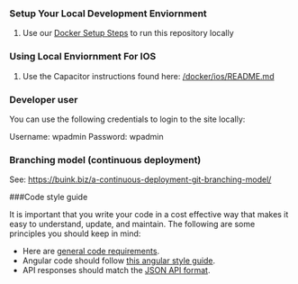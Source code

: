 ### Setup Your Local Development Enviornment

1. Use our [Docker Setup Steps](../docker/README.md) to run this repository locally

### Using Local Enviornment For IOS

1. Use the Capacitor instructions found here: [/docker/ios/README.md](../docker/ios/README.md)

### Developer user

You can use the following credentials to login to the site locally:

Username: wpadmin
Password: wpadmin

### Branching model (continuous deployment)

See: https://buink.biz/a-continuous-deployment-git-branching-model/

###Code style guide

It is important that you write your code in a cost effective way that makes it easy to understand, update, and maintain. The following are some principles you should keep in mind:

- Here are [general code requirements](https://github.com/bbuie/code_snipits/wiki/Common-Code-Requirements).
- Angular code should follow [this angular style guide](https://github.com/johnpapa/angular-styleguide).
- API responses should match the [JSON API format](http://jsonapi.org/format/).